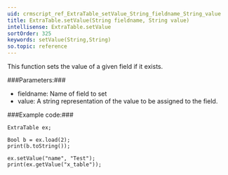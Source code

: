 ```yaml
---
uid: crmscript_ref_ExtraTable_setValue_String_fieldname_String_value
title: ExtraTable.setValue(String fieldname, String value)
intellisense: ExtraTable.setValue
sortOrder: 325
keywords: setValue(String,String)
so.topic: reference
---
```


This function sets the value of a given field if it exists.



###Parameters:###


 - fieldname: Name of field to set
 - value: A string representation of the value to be assigned to the field.




###Example code:###


    ExtraTable ex;
    
    Bool b = ex.load(2);
    print(b.toString());
    
    ex.setValue("name", "Test");
    print(ex.getValue("x_table"));


